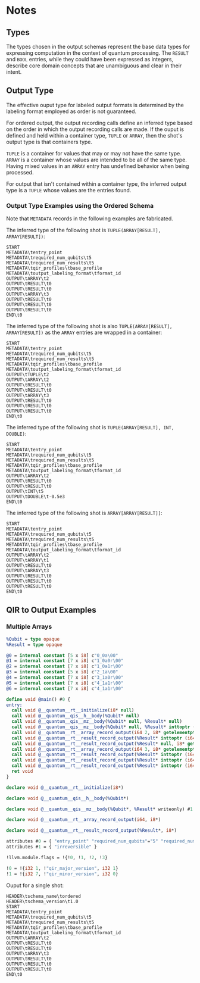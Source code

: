 # Notes

## Types

The types chosen in the output schemas represent the base data types for
expressing computation in the context of quantum processing. The `RESULT` and
`BOOL` entries, while they could have been expressed as integers, describe core
domain concepts that are unambiguous and clear in their intent.

## Output Type

The effective ouput type for labeled output formats is determined by the
labeling format employed as order is not guaranteed.

For ordered output, the output recording calls define an inferred type based on
the order in which the output recording calls are made. If the ouput is defined
and held within a container type, `TUPLE` or `ARRAY`, then the shot's output
type is that containers type.

`TUPLE` is a container for values that may or may not have the same type.
`ARRAY` is a container whose values are intended to be all of the same type.
Having mixed values in an `ARRAY` entry has undefined behavior when being processed.

For output that isn't contained within a container type, the inferred output
type is a `TUPLE` whose values are the entries found.

### Output Type Examples using the Ordered Schema

Note that `METADATA` records in the following examples are fabricated.

The inferred type of the following shot is `TUPLE(ARRAY[RESULT], ARRAY[RESULT])`:

```log
START
METADATA\tentry_point
METADATA\trequired_num_qubits\t5
METADATA\trequired_num_results\t5
METADATA\tqir_profiles\tbase_profile
METADATA\toutput_labeling_format\tformat_id
OUTPUT\tARRAY\t2
OUTPUT\tRESULT\t0
OUTPUT\tRESULT\t0
OUTPUT\tARRAY\t3
OUTPUT\tRESULT\t0
OUTPUT\tRESULT\t0
OUTPUT\tRESULT\t0
END\t0
```

The inferred type of the following shot is also
`TUPLE(ARRAY[RESULT], ARRAY[RESULT])` as the `ARRAY` entries are wrapped in a container:

```log
START
METADATA\tentry_point
METADATA\trequired_num_qubits\t5
METADATA\trequired_num_results\t5
METADATA\tqir_profiles\tbase_profile
METADATA\toutput_labeling_format\tformat_id
OUTPUT\tTUPLE\t2
OUTPUT\tARRAY\t2
OUTPUT\tRESULT\t0
OUTPUT\tRESULT\t0
OUTPUT\tARRAY\t3
OUTPUT\tRESULT\t0
OUTPUT\tRESULT\t0
OUTPUT\tRESULT\t0
END\t0
```

The inferred type of the following shot is `TUPLE(ARRAY[RESULT], INT, DOUBLE)`:

```log
START
METADATA\tentry_point
METADATA\trequired_num_qubits\t5
METADATA\trequired_num_results\t5
METADATA\tqir_profiles\tbase_profile
METADATA\toutput_labeling_format\tformat_id
OUTPUT\tARRAY\t2
OUTPUT\tRESULT\t0
OUTPUT\tRESULT\t0
OUTPUT\tINT\t5
OUTPUT\tDOUBLE\t-0.5e3
END\t0
```

The inferred type of the following shot is `ARRAY[ARRAY[RESULT]]`:

```console
START
METADATA\tentry_point
METADATA\trequired_num_qubits\t5
METADATA\trequired_num_results\t5
METADATA\tqir_profiles\tbase_profile
METADATA\toutput_labeling_format\tformat_id
OUTPUT\tARRAY\t2
OUTPUT\tARRAY\t1
OUTPUT\tRESULT\t0
OUTPUT\tARRAY\t3
OUTPUT\tRESULT\t0
OUTPUT\tRESULT\t0
OUTPUT\tRESULT\t0
END\t0
```

## QIR to Output Examples

### Multiple Arrays

```llvm
%Qubit = type opaque
%Result = type opaque

@0 = internal constant [5 x i8] c"0_0a\00"
@1 = internal constant [7 x i8] c"1_0a0r\00"
@2 = internal constant [7 x i8] c"1_0a1r\00"
@3 = internal constant [5 x i8] c"2_1a\00"
@4 = internal constant [7 x i8] c"3_1a0r\00"
@5 = internal constant [7 x i8] c"4_1a1r\00"
@6 = internal constant [7 x i8] c"4_1a1r\00"

define void @main() #0 {
entry:
  call void @__quantum__rt__initialize(i8* null)
  call void @__quantum__qis__h__body(%Qubit* null)
  call void @__quantum__qis__mz__body(%Qubit* null, %Result* null)
  call void @__quantum__qis__mz__body(%Qubit* null, %Result* inttoptr (i64 2 to %Result*))
  call void @__quantum__rt__array_record_output(i64 2, i8* getelementptr inbounds ([5 x i8], [5 x i8]* @0, i32 0, i32 0))
  call void @__quantum__rt__result_record_output(%Result* inttoptr (i64 1 to %Result*), i8* getelementptr inbounds ([7 x i8], [7 x i8]* @1, i32 0, i32 0))
  call void @__quantum__rt__result_record_output(%Result* null, i8* getelementptr inbounds ([7 x i8], [7 x i8]* @2, i32 0, i32 0))
  call void @__quantum__rt__array_record_output(i64 3, i8* getelementptr inbounds ([5 x i8], [5 x i8]* @3, i32 0, i32 0))
  call void @__quantum__rt__result_record_output(%Result* inttoptr (i64 4 to %Result*), i8* getelementptr inbounds ([7 x i8], [7 x i8]* @4, i32 0, i32 0))
  call void @__quantum__rt__result_record_output(%Result* inttoptr (i64 3 to %Result*), i8* getelementptr inbounds ([7 x i8], [7 x i8]* @5, i32 0, i32 0))
  call void @__quantum__rt__result_record_output(%Result* inttoptr (i64 2 to %Result*), i8* getelementptr inbounds ([7 x i8], [7 x i8]* @6, i32 0, i32 0))
  ret void
}

declare void @__quantum__rt__initialize(i8*)

declare void @__quantum__qis__h__body(%Qubit*)

declare void @__quantum__qis__mz__body(%Qubit*, %Result* writeonly) #1

declare void @__quantum__rt__array_record_output(i64, i8*)

declare void @__quantum__rt__result_record_output(%Result*, i8*)

attributes #0 = { "entry_point" "required_num_qubits"="5" "required_num_results"="5" "qir_profiles"="base_profile" "output_labeling_format"="format_id" }
attributes #1 = { "irreversible" }

!llvm.module.flags = !{!0, !1, !2, !3}

!0 = !{i32 1, !"qir_major_version", i32 1}
!1 = !{i32 7, !"qir_minor_version", i32 0}
```

Ouput for a single shot:

```log
HEADER\tschema_name\tordered
HEADER\tschema_version\t1.0
START
METADATA\tentry_point
METADATA\trequired_num_qubits\t5
METADATA\trequired_num_results\t5
METADATA\tqir_profiles\tbase_profile
METADATA\toutput_labeling_format\tformat_id
OUTPUT\tARRAY\t2
OUTPUT\tRESULT\t0
OUTPUT\tRESULT\t0
OUTPUT\tARRAY\t3
OUTPUT\tRESULT\t0
OUTPUT\tRESULT\t0
OUTPUT\tRESULT\t0
END\t0
```
